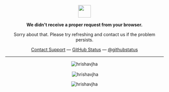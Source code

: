 <p align="center">
	<img width="40" src="https://github.githubassets.com/images/spinners/octocat-spinner-64.gif">
<p align="center"><strong>We didn't receive a proper request from your browser.</strong></p>
<p align="center">Sorry about that. Please try refreshing and contact us if the problem persists.</p>
<p align="center">
	<a href="https://www.youtube.com/watch?v=dQw4w9WgXcQ">Contact Support</a> —
	<a href="https://www.youtube.com/watch?v=dQw4w9WgXcQ">GitHub Status</a> —
	<a href="https://www.youtube.com/watch?v=dQw4w9WgXcQ">@githubstatus</a>
</p>
<p></p>
<p></p>
</p>

--------------------------------------------------------------------------------------------------------------------------------------------------------------------

<p align="center"><img align="center" src="https://github-readme-stats.vercel.app/api/top-langs?username=hrishavjha&show_icons=true&locale=en&layout=compact" alt="hrishavjha" /></p>

<p align="center">&nbsp;<img align="center" src="https://github-readme-stats.vercel.app/api?username=hrishavjha&show_icons=true&locale=en" alt="hrishavjha" /></p>

<p align="center"><img align="center" src="https://github-readme-streak-stats.herokuapp.com/?user=hrishavjha&" alt="hrishavjha" /></p>
